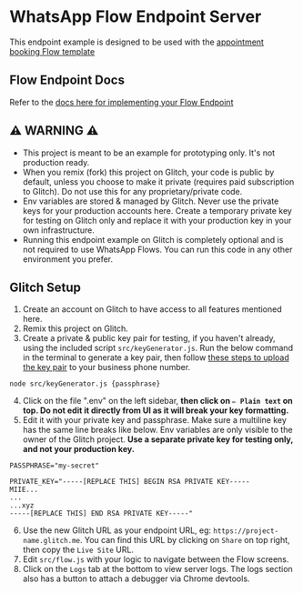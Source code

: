  
# WhatsApp Flow Endpoint Server
This endpoint example is designed to be used with the [appointment booking Flow template](https://developers.facebook.com/docs/whatsapp/flows/examples/templates#book-an-appointment)

## Flow Endpoint Docs

Refer to the [docs here for implementing your Flow Endpoint](https://developers.facebook.com/docs/whatsapp/flows/guides/implementingyourflowendpoint)

## ⚠️ WARNING ⚠️

- This project is meant to be an example for prototyping only. It's not production ready.
- When you remix (fork) this project on Glitch, your code is public by default, unless you choose to make it private (requires paid subscription to Glitch). Do not use this for any proprietary/private code.
- Env variables are stored & managed by Glitch. Never use the private keys for your production accounts here. Create a temporary private key for testing on Glitch only and replace it with your production key in your own infrastructure.
- Running this endpoint example on Glitch is completely optional and is not required to use WhatsApp Flows. You can run this code in any other environment you prefer.

## Glitch Setup

1. Create an account on Glitch to have access to all features mentioned here.
2. Remix this project on Glitch.
3. Create a private & public key pair for testing, if you haven't already, using the included script `src/keyGenerator.js`. Run the below command in the terminal to generate a key pair, then follow [these steps to upload the key pair](https://developers.facebook.com/docs/whatsapp/flows/guides/implementingyourflowendpoint#upload_public_key) to your business phone number.
```
node src/keyGenerator.js {passphrase}
```
4. Click on the file ".env" on the left sidebar, **then click on `✏️ Plain text` on top. Do not edit it directly from UI as it will break your key formatting.**
5. Edit it with your private key and passphrase. Make sure a multiline key has the same line breaks like below. Env variables are only visible to the owner of the Glitch project. **Use a separate private key for testing only, and not your production key.**
```
PASSPHRASE="my-secret"

PRIVATE_KEY="-----[REPLACE THIS] BEGIN RSA PRIVATE KEY-----
MIIE...
...
...xyz
-----[REPLACE THIS] END RSA PRIVATE KEY-----"
```

6. Use the new Glitch URL as your endpoint URL, eg: `https://project-name.glitch.me`. You can find this URL by clicking on `Share` on top right, then copy the `Live Site` URL.
7. Edit `src/flow.js` with your logic to navigate between the Flow screens.
8. Click on the `Logs` tab at the bottom to view server logs. The logs section also has a button to attach a debugger via Chrome devtools.
